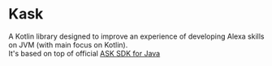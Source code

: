 # Kask 

A Kotlin library designed to improve an experience of developing Alexa skills on JVM (with main focus on Kotlin).   
It's based on top of official [ASK SDK for Java](https://github.com/alexa/alexa-skills-kit-sdk-for-java)  
